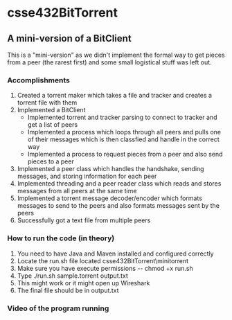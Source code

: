 # csse432BitTorrent
## A mini-version of a BitClient 
This is a "mini-version" as we didn't implement the formal way to get pieces from a peer (the rarest first) and some small logistical stuff was left out.

### Accomplishments
1. Created a torrent maker which takes a file and tracker and creates a torrent file with them
2. Implemented a BitClient
   * Implemented torrent and tracker parsing to connect to tracker and get a list of peers
   * Implemented a process which loops through all peers and pulls one of their messages which is then classfied and handle in the correct way
   * Implemented a process to request pieces from a peer and also send pieces to a peer
3. Implemented a peer class which handles the handshake, sending messages, and storing information for each peer
4. Implemented threading and a peer reader class which reads and stores messages from all peers at the same time
5. Implemented a torrent message decoder/encoder which formats messages to send to the peers and also formats messages sent by the peers
6. Successfully got a text file from multiple peers

### How to run the code (in theory)
1. You need to have Java and Maven installed and configured correctly
2. Locate the run.sh file located csse432BitTorrent\minitorrent
3. Make sure you have execute permissions -- chmod +x run.sh
4. Type ./run.sh sample.torrent output.txt
5. This might work or it might open up Wireshark
6. The final file should be in output.txt

### Video of the program running


